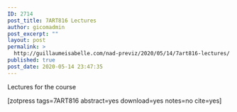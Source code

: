 ```yaml
---
ID: 2714
post_title: 7ART816 Lectures
author: gicomadmin
post_excerpt: ""
layout: post
permalink: >
  http://guillaumeisabelle.com/nad-previz/2020/05/14/7art816-lectures/
published: true
post_date: 2020-05-14 23:47:35
---
```

<!-- wp:paragraph -->

Lectures for the course

<!-- /wp:paragraph -->

<!-- wp:more -->

<!--more-->

<!-- /wp:more -->

<!-- wp:shortcode --> [zotpress tags=7ART816 abstract=yes download=yes notes=no cite=yes] 

<!-- /wp:shortcode -->
